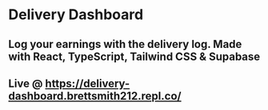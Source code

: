 # Delivery Dashboard

## Log your earnings with the delivery log. Made with React, TypeScript, Tailwind CSS & Supabase

## Live @ https://delivery-dashboard.brettsmith212.repl.co/
